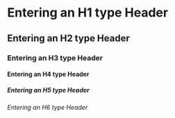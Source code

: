 # Entering an H1 type Header 
## Entering an H2 type Header
### Entering an H3 type Header
#### Entering an H4 type Header
##### Entering an H5 type Header
###### Entering an H6 type Header
